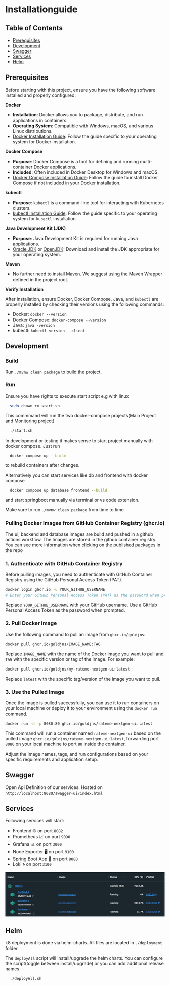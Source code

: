 # Installationguide

## Table of Contents
- [Prerequisites](##prerequisites)
- [Development](#development)
- [Swagger](#swagger)
- [Services](#services)
- [Helm](#helm)

## Prerequisites

Before starting with this project, ensure you have the following software installed and properly configured:

**Docker**
  - **Installation**: Docker allows you to package, distribute, and run applications in containers.
  - **Operating System**: Compatible with Windows, macOS, and various Linux distributions.
  - [Docker Installation Guide](https://docs.docker.com/get-docker/): Follow the guide specific to your operating system for Docker installation.

**Docker Compose**
  - **Purpose**: Docker Compose is a tool for defining and running multi-container Docker applications.
  - **Included**: Often included in Docker Desktop for Windows and macOS.
  - [Docker Compose Installation Guide](https://docs.docker.com/compose/install/): Follow the guide to install Docker Compose if not included in your Docker installation.

**kubectl**
  - **Purpose**: `kubectl` is a command-line tool for interacting with Kubernetes clusters.
  - [kubectl Installation Guide](https://kubernetes.io/docs/tasks/tools/install-kubectl/): Follow the guide specific to your operating system for `kubectl` installation.

**Java Development Kit (JDK)**
  - **Purpose**: Java Development Kit is required for running Java applications.
  - [Oracle JDK](https://www.oracle.com/java/technologies/javase-jdk11-downloads.html) or [OpenJDK](https://adoptopenjdk.net/): Download and install the JDK appropriate for your operating system.

**Maven**
  - No further need to install Maven. We suggest using the Maven Wrapper defined in the project root.

**Verify Installation**

After installation, ensure Docker, Docker Compose, Java, and `kubectl` are properly installed by checking their versions using the following commands:
  - Docker: `docker --version`
  - Docker Compose: `docker-compose --version`
  - Java: `java -version`
  - kubectl: `kubectl version --client`
    


## Development

### Build

Run `./mvnw clean package` to build the project.

### Run

Ensure you have rights to execute start script e.g with linux
```sh
  sudo chown +x start.sh   
```

This commmand will run the two docker-compose projects(Main Project and Monitoring project)
```sh
  ./start.sh
```

In development or testing it makes sense to start project manually with docker compose. 
Just run 

```sh
  docker compose up --build
```
to rebuild containers after changes.

Alternatively you can start services like db and frontend with docker compose
```sh
  docker compose up database frontend --build
```
and start springboot manually via terminal or vs code extension.

Make sure to run `./mvnw clean package` from time to time



### Pulling Docker Images from GitHub Container Registry (ghcr.io)

The ui, backend and database images are build and pushed in a github actions workflow. The Images are stored in the github container registry. You can see more information when clicking on the published packages in the repo

### 1. Authenticate with GitHub Container Registry
Before pulling images, you need to authenticate with GitHub Container Registry using the GitHub Personal Access Token (PAT).

```bash
docker login ghcr.io -u YOUR_GITHUB_USERNAME
# Enter your GitHub Personal Access Token (PAT) as the password when prompted
```

Replace `YOUR_GITHUB_USERNAME` with your GitHub username. Use a GitHub Personal Access Token as the password when prompted.

### 2. Pull Docker Image
Use the following command to pull an image from `ghcr.io/goldjns`:

```bash
docker pull ghcr.io/goldjns/IMAGE_NAME:TAG
```

Replace `IMAGE_NAME` with the name of the Docker image you want to pull and `TAG` with the specific version or tag of the image. For example:

```bash
docker pull ghcr.io/goldjns/my-rateme-nextgen-ui:latest
```

Replace `latest` with the specific tag/version of the image you want to pull.

### 3. Use the Pulled Image
Once the image is pulled successfully, you can use it to run containers on your local machine or deploy it to your environment using the `docker run` command.

```bash
docker run -d -p 8080:80 ghcr.io/goldjns/rateme-nextgen-ui:latest
```

This command will run a container named `rateme-nextgen-ui` based on the pulled image `ghcr.io/goldjns/rateme-nextgen-ui:latest`, forwarding port `8080` on your local machine to port `80` inside the container.

Adjust the image names, tags, and run configurations based on your specific requirements and application setup.

## Swagger

Open Api Definition of our services. Hosted on `http://localhost:8080/swagger-ui/index.html`

## Services 

Following services will start:

- Frontend 🌐 on port `8082`
- Prometheus 📈 on port `9090`
- Grafana 📊 on port `3000`
- Node Exporter 🖥️ on port `9100`
- Spring Boot App 🚀 on port `8080`
- Loki 🌀 on port `3100`


![Docker Desktop View](image.png)



## Helm

k8 deployment is done via helm-charts. All files are located in `./deployment` folder.

The `deployAll` script will install/upgrade the helm charts. You can configure the script(toggle between install/upgrade) or you can add additional
release names

```sh
  ./deployAll.sh
```

